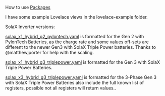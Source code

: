 How to use [Packages](https://www.home-assistant.io/docs/configuration/packages/)

I have some example Lovelace views in the lovelace-example folder.

SolaX Inverter versions:

[solax_x1_hybrid_g2_pylontech.yaml](https://github.com/wills106/homeassistant-config/blob/master/packages/solax_x1_hybrid_g2_pylontech.yaml) is formatted for the Gen 2 with PylonTech Batteries, as the charge rate and some values off-sets are different to the newer Gen3 with SolaX Triple Power batteries. Thanks to @matthewjporter for help with the scaling.

[solax_x1_hybrid_g3_triplepower.yaml](https://github.com/wills106/homeassistant-config/blob/master/packages/solax_x1_hybrid_g3_triplepower.yaml) is formatted for the Gen 3 with SolaX Triple Power Batteries.

[solax_x3_hybrid_g3_triplepower.yaml](https://github.com/wills106/homeassistant-config/blob/master/packages/solax_x3_hybrid_g3_triplepower.yaml) is formatted for the 3-Phase Gen 3 with SolaX Triple Power Batteries also include the full known list of registers, possible not all registers will return values..